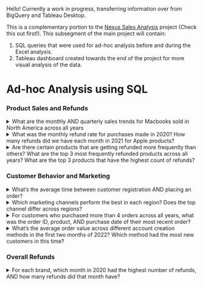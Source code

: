 Hello! Currently a work in progress, transferring information over from BigQuery and Tableau Desktop.

This is a complementary portion to the [Nexus Sales Analysis](https://github.com/aduong58/portfolio_projects/tree/main/Nexus-Sales-Analysis) project (Check this out first!). This subsegment of the main project will contain:
1. SQL queries that were used for ad-hoc analysis before and during the Excel analysis.
2. Tableau dashboard created towards the end of the project for more visual analysis of the data.


# Ad-hoc Analysis using SQL
### Product Sales and Refunds
<details>
<summary>What are the monthly AND quarterly sales trends for Macbooks sold in North America across all years </summary> <br>
  
  
  ````sql
  WITH quarterly_data AS (
    SELECT date_trunc(orders.purchase_ts, quarter) AS purchase_quarter,
      geo_lookup.region,
      ROUND(SUM(orders.usd_price)) AS quarterly_sales,
      COUNT(orders.usd_price) AS order_count,
      ROUND(AVG(orders.usd_price)) AS aov
    FROM elist.orders
    INNER JOIN elist.customers
     ON customers.id = orders.customer_id
    LEFT JOIN elist.geo_lookup
     ON customers.country_code = geo_lookup.country
    WHERE LOWER(orders.product_name) LIKE "%macbook%"
      AND LOWER(geo_lookup.region) LIKE "%na%"
    GROUP BY purchase_quarter, geo_lookup.region
    ORDER BY purchase_quarter DESC
  )
  
  SELECT ROUND(AVG(quarterly_sales)) AS average_quarterly_sales,
    AVG(order_count) AS avg_order_count,
    AVG(aov) AS avg_aov
  FROM quarterly_data
  ```` 
</details>

<details>
<summary>What was the monthly refund rate for purchases made in 2020? How many refunds did we have each month in 2021 for Apple products?</summary> <br>
  
  
  ````sql
  WITH refund_rates_2020 AS (
    SELECT date_trunc(orders.purchase_ts, month) AS sales_month, 
      ROUND(COUNT(order_status.refund_ts) / COUNT(*), 4) AS refund_rate
    FROM elist.orders
    LEFT JOIN elist.order_status
     ON orders.id = order_status.id
    WHERE extract(year FROM orders.purchase_ts) = 2020
    GROUP BY sales_month
    ORDER BY sales_month
  ),
  
  apple_refunds_2021 AS (
    SELECT date_trunc(orders.purchase_ts, month) AS sales_month,
      COUNT(order_status.refund_ts) AS refunds_count
    FROM elist.orders
    LEFT JOIN elist.order_status
     ON orders.id = order_status.id
    WHERE extract(YEAR FROM orders.purchase_ts) = 2021
      AND (LOWER(orders.product_name) LIKE "%apple%" 
      OR LOWER(orders.product_name) LIKE "%macbook%")
    GROUP BY sales_month
    ORDER BY sales_month
  )
  
  SELECT * FROM apple_refunds_2021
  ````
</details>

<details>
<summary>Are there certain products that are getting refunded more frequently than others? What are the top 3 most frequently refunded products across all years? What are the top 3 products that have the highest count of refunds?</summary> <br>
  
  
  ````sql
  SELECT 
    CASE WHEN orders.product_name LIKE "%\"\"%" THEN "27in 4K gaming monitor"
      ELSE orders.product_name
      END AS product_name_clean,
    COUNT(order_status.refund_ts) AS refund_count,
    ROUND(COUNT(order_status.refund_ts) / COUNT(*), 4) AS refund_rate
  FROM elist.orders
  LEFT JOIN elist.order_status
   ON orders.id = order_status.id
  GROUP BY product_name_clean
  ORDER BY refund_rate DESC
  -- ORDER BY refund_count DESC
  ````
</details>

### Customer Behavior and Marketing
<details>
<summary>What’s the average time between customer registration AND placing an order?</summary> <br>
  
  
  ````sql
  WITH customer_first_purchase AS (
    SELECT customers.id,
      MIN(customers.created_on) AS creation_date,
      MIN(orders.purchase_ts) AS first_purchase_date,
      DATE_DIFF(MIN(orders.purchase_ts), MIN(customers.created_on), day) AS days_to_first_purchase
    FROM elist.customers
    LEFT JOIN elist.orders
     ON customers.id = orders.customer_id
    GROUP BY customers.id
)

  SELECT ROUND(AVG(days_to_first_purchase), 2) AS avg_days_to_first_purchase
  FROM customer_first_purchase
  ````
</details>

<details>
<summary>Which marketing channels perform the best in each region? Does the top channel differ across regions?</summary> <br>
  
  
  ````sql
  WITH marketing_channels_by_region AS (
    SELECT 
      geo_lookup.region,
      customers.marketing_channel,
      ROUND(SUM(orders.usd_price)) AS total_sales,
      COUNT(orders.usd_price) AS order_count,
      ROUND(AVG(orders.usd_price), 2) AS aov
    FROM elist.customers
    LEFT JOIN elist.orders
     ON customers.id = orders.customer_id
    LEFT JOIN elist.geo_lookup
     ON customers.country_code = geo_lookup.country
    GROUP BY customers.marketing_channel, geo_lookup.region
)

SELECT *
FROM marketing_channels_by_region
ORDER BY region, total_sales DESC, marketing_channel
  ````
</details>

<details>
<summary>For customers who purchased more than 4 orders across all years, what was the order ID, product, AND purchase date of their most recent order?</summary> <br>
  
  
  ````sql
  -- Breakdown by customers who made more than 4 orders across all years
  WITH repeat_customers AS (
    SELECT customer_id
    FROM elist.orders
    GROUP BY orders.customer_id
    having COUNT(orders.id) > 4
  )
  
  -- The window function adds a column that ranks the recency of each order using purchase_ts
  -- this is partitioned by the customer_id, there are separate rankings for the rows of each customer_id
  SELECT orders.customer_id,
    orders.id AS order_id,
    orders.product_name,
    orders.purchase_ts,
    ROW_NUMBER() OVER (PARTITION BY orders.customer_id ORDER BY orders.purchase_ts DESC) AS order_ranking
  FROM elist.orders
  RIGHT JOIN repeat_customers
    ON orders.customer_id = repeat_customers.customer_id
  QUALIFY ROW_NUMBER() OVER (PARTITION BY orders.customer_id ORDER BY orders.purchase_ts DESC) = 1
  ````
</details>

<details>
<summary>What’s the average order value across different account creation methods in the first two months of 2022? Which method had the most new customers in this time?</summary> <br>
  
  
  ````sql
  SELECT 
    CASE WHEN customers.account_creation_method is null then "unknown"
      ELSE customers.account_creation_method
      END AS account_creation_method_clean,
    ROUND(AVG(orders.usd_price), 2) AS aov,
    COUNT(*) AS new_customer_count
  FROM elist.orders
  LEFT JOIN elist.customers
   ON orders.customer_id = customers.id
  WHERE customers.created_on between '2022-01-01' AND '2022-02-28'
  GROUP BY account_creation_method_clean
  ORDER BY aov DESC
  ````
</details>

### Overall Refunds
<details>
<summary>For each brand, which month in 2020 had the highest number of refunds, AND how many refunds did that month have?</summary> <br>
  
  
  ````sql
  -- Lookup table for associated brands of products
  WITH brands AS (
    SELECT distinct product_name,
      CASE
        WHEN LOWER(product_name) LIKE '%apple%' OR LOWER(product_name) LIKE '%macbook%' then 'Apple'
        WHEN LOWER(product_name) LIKE '%thinkpad%' then 'Lenovo'
        WHEN LOWER(product_name) LIKE '%samsung%' then 'Samsung'
        WHEN LOWER(product_name) LIKE '%bose%' then 'Bose'
        ELSE 'Unknown'
      END AS brand_name
    FROM elist.orders
  ),
  
  -- Calculating the refund count of each brand for each month of 2020
  monthly_refunds AS ( 
    SELECT date_trunc(orders.purchase_ts, month) AS sales_month,
      brands.brand_name,
      COUNT(order_status.refund_ts) AS refund_count
    FROM elist.orders
    LEFT JOIN elist.order_status
     ON orders.id = order_status.id
    LEFT JOIN brands
     ON orders.product_name = brands.product_name
    WHERE orders.purchase_ts between '2020-01-01' AND '2020-12-31'
    GROUP BY date_trunc(orders.purchase_ts, month), brands.brand_name
  )
  
  -- For each brand, SELECT the month WITH the highest refund count
  SELECT sales_month,
    brand_name,
    refund_count,
    ROW_NUMBER() OVER (PARTITION BY brand_name ORDER BY refund_count DESC) AS ranking
  FROM monthly_refunds
  QUALIFY ROW_NUMBER() OVER (PARTITION BY brand_name ORDER BY refund_count DESC) = 1 
  ````
</details>

